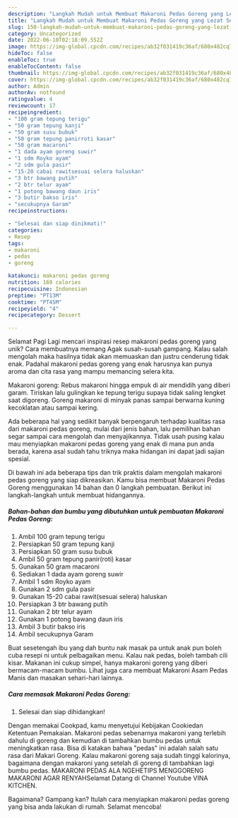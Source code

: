 ```yaml
---
description: "Langkah Mudah untuk Membuat Makaroni Pedas Goreng yang Lezat Sekali, Lezat"
title: "Langkah Mudah untuk Membuat Makaroni Pedas Goreng yang Lezat Sekali, Lezat"
slug: 150-langkah-mudah-untuk-membuat-makaroni-pedas-goreng-yang-lezat-sekali-lezat
category: Uncategorized
date: 2022-06-10T02:18:09.552Z
image: https://img-global.cpcdn.com/recipes/ab32f031419c36af/680x482cq70/makaroni-pedas-goreng-foto-resep-utama.jpg
hideToc: false
enableToc: true
enableTocContent: false
thumbnail: https://img-global.cpcdn.com/recipes/ab32f031419c36af/680x482cq70/makaroni-pedas-goreng-foto-resep-utama.jpg
cover: https://img-global.cpcdn.com/recipes/ab32f031419c36af/680x482cq70/makaroni-pedas-goreng-foto-resep-utama.jpg
author: Admin
authorAv: notfound
ratingvalue: 4
reviewcount: 17
recipeingredient:
- "100 gram tepung terigu"
- "50 gram tepung kanji"
- "50 gram susu bubuk"
- "50 gram tepung panirroti kasar"
- "50 gram macaroni"
- "1 dada ayam goreng suwir"
- "1 sdm Royko ayam"
- "2 sdm gula pasir"
- "15-20 cabai rawitsesuai selera haluskan"
- "3 btr bawang putih"
- "2 btr telur ayam"
- "1 potong bawang daun iris"
- "3 butir bakso iris"
- "secukupnya Garam"
recipeinstructions:

- "Selesai dan siap dinikmati!"
categories:
- Resep
tags:
- makaroni
- pedas
- goreng

katakunci: makaroni pedas goreng 
nutrition: 169 calories
recipecuisine: Indonesian
preptime: "PT13M"
cooktime: "PT45M"
recipeyield: "4"
recipecategory: Dessert

---
```



Selamat Pagi Lagi mencari inspirasi resep makaroni pedas goreng yang unik? Cara membuatnya memang Agak susah-susah gampang. Kalau salah mengolah maka hasilnya tidak akan memuaskan dan justru cenderung tidak enak. Padahal makaroni pedas goreng yang enak harusnya kan punya aroma dan cita rasa yang mampu memancing selera kita.


Makaroni goreng: Rebus makaroni hingga empuk di air mendidih yang diberi garam. Tiriskan lalu gulingkan ke tepung terigu supaya tidak saling lengket saat digoreng. Goreng makaroni di minyak panas sampai berwarna kuning kecoklatan atau sampai kering.

Ada beberapa hal yang sedikit banyak berpengaruh terhadap kualitas rasa dari makaroni pedas goreng, mulai dari jenis bahan, lalu pemilihan bahan segar sampai cara mengolah dan menyajikannya. Tidak usah pusing kalau mau menyiapkan makaroni pedas goreng yang enak di mana pun anda berada, karena asal sudah tahu triknya maka hidangan ini dapat jadi sajian spesial.


Di bawah ini ada beberapa tips dan trik praktis dalam mengolah makaroni pedas goreng yang siap dikreasikan. Kamu bisa membuat Makaroni Pedas Goreng menggunakan 14 bahan dan 0 langkah pembuatan. Berikut ini langkah-langkah untuk membuat hidangannya.

<!--inarticleads1-->

##### Bahan-bahan dan bumbu yang dibutuhkan untuk pembuatan Makaroni Pedas Goreng:

1. Ambil 100 gram tepung terigu
1. Persiapkan 50 gram tepung kanji
1. Persiapkan 50 gram susu bubuk
1. Ambil 50 gram tepung panir(roti) kasar
1. Gunakan 50 gram macaroni
1. Sediakan 1 dada ayam goreng suwir
1. Ambil 1 sdm Royko ayam
1. Gunakan 2 sdm gula pasir
1. Gunakan 15-20 cabai rawit(sesuai selera) haluskan
1. Persiapkan 3 btr bawang putih
1. Gunakan 2 btr telur ayam
1. Gunakan 1 potong bawang daun iris
1. Ambil 3 butir bakso iris
1. Ambil secukupnya Garam


Buat sesetengah ibu yang dah buntu nak masak pa untuk anak pun boleh cuba resepi ni untuk pelbagaikan menu. Kalau nak pedas, boleh tambah cili kisar. Makanan ini cukup simpel, hanya makaroni goreng yang diberi bermacam-macam bumbu. Lihat juga cara membuat Makaroni Asam Pedas Manis dan masakan sehari-hari lainnya. 

<!--inarticleads2-->

##### Cara memasak Makaroni Pedas Goreng:


1. Selesai dan siap dihidangkan!

Dengan memakai Cookpad, kamu menyetujui Kebijakan Cookiedan Ketentuan Pemakaian. Makaroni pedas sebenarnya makaroni yang terlebih dahulu di goreng dan kemudian di tambahkan bumbu pedas untuk meningkatkan rasa. Bisa di katakan bahwa &#34;pedas&#34; ini adalah salah satu rasa dari Makari Goreng. Kalau makaroni goreng saja sudah tinggi kalorinya, bagaimana dengan makaroni yang setelah di goreng di tambahkan lagi bumbu pedas. MAKARONI PEDAS ALA NGEHETIPS MENGGORENG MAKARONI AGAR RENYAHSelamat Datang di Channel Youtube VINA KITCHEN. 

Bagaimana? Gampang kan? Itulah cara menyiapkan makaroni pedas goreng yang bisa anda lakukan di rumah. Selamat mencoba!

